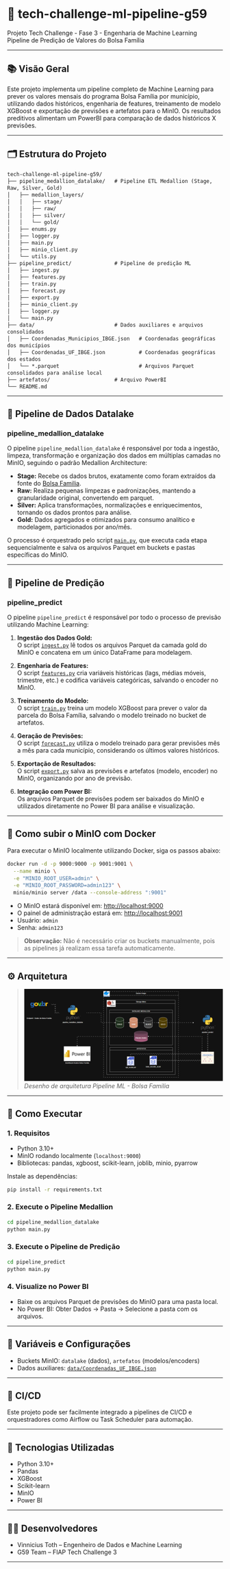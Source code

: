 # 🚀 tech-challenge-ml-pipeline-g59

Projeto Tech Challenge - Fase 3 - Engenharia de Machine Learning  
Pipeline de Predição de Valores do Bolsa Família

---

## 📚 Visão Geral

Este projeto implementa um pipeline completo de Machine Learning para prever os valores mensais do programa Bolsa Família por município, utilizando dados históricos, engenharia de features, treinamento de modelo XGBoost e exportação de previsões e artefatos para o MinIO. Os resultados preditivos alimentam um PowerBI para comparação de dados históricos X previsões.

---

## 🗂️ Estrutura do Projeto

```
tech-challenge-ml-pipeline-g59/
├── pipeline_medallion_datalake/   # Pipeline ETL Medallion (Stage, Raw, Silver, Gold)
│   ├── medallion_layers/
│   │   ├── stage/
│   │   ├── raw/
│   │   ├── silver/
│   │   └── gold/
│   ├── enums.py
│   ├── logger.py
│   ├── main.py
│   ├── minio_client.py
│   └── utils.py
├── pipeline_predict/              # Pipeline de predição ML
│   ├── ingest.py
│   ├── features.py
│   ├── train.py
│   ├── forecast.py
│   ├── export.py
│   ├── minio_client.py
│   ├── logger.py
│   └── main.py
├── data/                          # Dados auxiliares e arquivos consolidados
│   ├── Coordenadas_Municipios_IBGE.json   # Coordenadas geográficas dos municípios
│   ├── Coordenadas_UF_IBGE.json           # Coordenadas geográficas dos estados
│   └── *.parquet                          # Arquivos Parquet consolidados para análise local
├── artefatos/                     # Arquivo PowerBI
└── README.md
```

---

## 🔗 Pipeline de Dados Datalake

### pipeline_medallion_datalake

O pipeline `pipeline_medallion_datalake` é responsável por toda a ingestão, limpeza, transformação e organização dos dados em múltiplas camadas no MinIO, seguindo o padrão Medallion Architecture:

- **Stage:** Recebe os dados brutos, exatamente como foram extraídos da fonte do [Bolsa Familia](https://portaldatransparencia.gov.br/download-de-dados/bolsa-familia-saques).
- **Raw:** Realiza pequenas limpezas e padronizações, mantendo a granularidade original, convertendo em parquet.
- **Silver:** Aplica transformações, normalizações e enriquecimentos, tornando os dados prontos para análise.
- **Gold:** Dados agregados e otimizados para consumo analítico e modelagem, particionados por ano/mês.

O processo é orquestrado pelo script [`main.py`](pipeline_medallion_datalake/main.py), que executa cada etapa sequencialmente e salva os arquivos Parquet em buckets e pastas específicas do MinIO.

---

## 🔗 Pipeline de Predição

### pipeline_predict

O pipeline `pipeline_predict` é responsável por todo o processo de previsão utilizando Machine Learning:

1. **Ingestão dos Dados Gold:**  
   O script [`ingest.py`](pipeline_predict/ingest.py) lê todos os arquivos Parquet da camada gold do MinIO e concatena em um único DataFrame para modelagem.

2. **Engenharia de Features:**  
   O script [`features.py`](pipeline_predict/features.py) cria variáveis históricas (lags, médias móveis, trimestre, etc.) e codifica variáveis categóricas, salvando o encoder no MinIO.

3. **Treinamento do Modelo:**  
   O script [`train.py`](pipeline_predict/train.py) treina um modelo XGBoost para prever o valor da parcela do Bolsa Família, salvando o modelo treinado no bucket de artefatos.

4. **Geração de Previsões:**  
   O script [`forecast.py`](pipeline_predict/forecast.py) utiliza o modelo treinado para gerar previsões mês a mês para cada município, considerando os últimos valores históricos.

5. **Exportação de Resultados:**  
   O script [`export.py`](pipeline_predict/export.py) salva as previsões e artefatos (modelo, encoder) no MinIO, organizando por ano de previsão.

6. **Integração com Power BI:**  
   Os arquivos Parquet de previsões podem ser baixados do MinIO e utilizados diretamente no Power BI para análise e visualização.

---

## 🐳 Como subir o MinIO com Docker

Para executar o MinIO localmente utilizando Docker, siga os passos abaixo:

```sh
docker run -d -p 9000:9000 -p 9001:9001 \
  --name minio \
  -e "MINIO_ROOT_USER=admin" \
  -e "MINIO_ROOT_PASSWORD=admin123" \
  minio/minio server /data --console-address ":9001"
```

- O MinIO estará disponível em: [http://localhost:9000](http://localhost:9000)
- O painel de administração estará em: [http://localhost:9001](http://localhost:9001)
- Usuário: `admin`
- Senha: `admin123`

> **Observação:** Não é necessário criar os buckets manualmente, pois as pipelines já realizam essa tarefa automaticamente.

---

## ⚙️ Arquitetura

> ![Exemplo de arquitetura](docs/Arquitetura_pipeline_ml_bolsa_familia.png)  
> *Desenho de arquitetura Pipeline ML - Bolsa Familia*

---

## 🔎 Como Executar

### 1. Requisitos

- Python 3.10+
- MinIO rodando localmente (`localhost:9000`)
- Bibliotecas: pandas, xgboost, scikit-learn, joblib, minio, pyarrow

Instale as dependências:

```sh
pip install -r requirements.txt
```

### 2. Execute o Pipeline Medallion

```sh
cd pipeline_medallion_datalake
python main.py
```

### 3. Execute o Pipeline de Predição

```sh
cd pipeline_predict
python main.py
```

### 4. Visualize no Power BI

- Baixe os arquivos Parquet de previsões do MinIO para uma pasta local.
- No Power BI: Obter Dados → Pasta → Selecione a pasta com os arquivos.

---

## 📝 Variáveis e Configurações

- Buckets MinIO: `datalake` (dados), `artefatos` (modelos/encoders)
- Dados auxiliares: [`data/Coordenadas_UF_IBGE.json`](data/Coordenadas_UF_IBGE.json)

---

## 🔄 CI/CD

Este projeto pode ser facilmente integrado a pipelines de CI/CD e orquestradores como Airflow ou Task Scheduler para automação.

---

## 🧰 Tecnologias Utilizadas

- Python 3.10+
- Pandas
- XGBoost
- Scikit-learn
- MinIO
- Power BI

---

## 👨‍💻 Desenvolvedores

- Vinnicius Toth – Engenheiro de Dados e Machine Learning  
- G59 Team – FIAP Tech Challenge 3

---